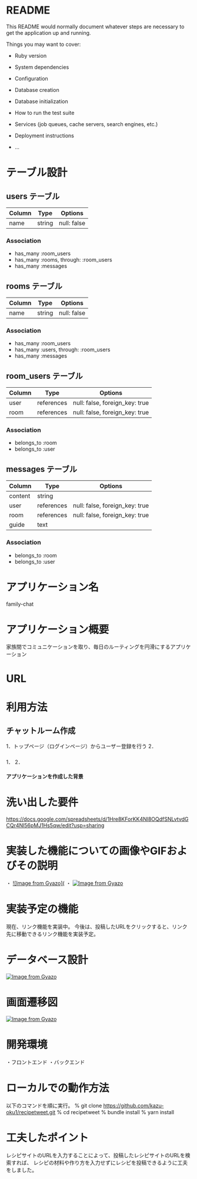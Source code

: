 # README

This README would normally document whatever steps are necessary to get the
application up and running.

Things you may want to cover:

* Ruby version

* System dependencies

* Configuration

* Database creation

* Database initialization

* How to run the test suite

* Services (job queues, cache servers, search engines, etc.)

* Deployment instructions

* ...
# テーブル設計

## users テーブル

| Column             | Type   | Options     |
| ------------------ | ------ | ----------- |
| name               | string | null: false |

### Association

- has_many :room_users
- has_many :rooms, through: :room_users
- has_many :messages

## rooms テーブル

| Column | Type   | Options     |
| ------ | ------ | ----------- |
| name   | string | null: false |

### Association

- has_many :room_users
- has_many :users, through: :room_users
- has_many :messages

## room_users テーブル

| Column | Type       | Options                        |
| ------ | ---------- | ------------------------------ |
| user   | references | null: false, foreign_key: true |
| room   | references | null: false, foreign_key: true |

### Association

- belongs_to :room
- belongs_to :user

## messages テーブル

| Column  | Type       | Options                        |
| ------- | ---------- | ------------------------------ |
| content | string     |                                |
| user    | references | null: false, foreign_key: true |
| room    | references | null: false, foreign_key: true |
| guide   | text       |                                |

### Association

- belongs_to :room
- belongs_to :user

# アプリケーション名
family-chat

# アプリケーション概要
家族間でコミュニケーションを取り、毎日のルーティングを円滑にするアプリケーション

# URL


# 利用方法
## チャットルーム作成
1．トップページ（ログインページ）からユーザー登録を行う
2．

###
1．
2．

#### アプリケーションを作成した背景


# 洗い出した要件
https://docs.google.com/spreadsheets/d/1Hre8KForKK4Nl8OQdfSNLvtvdGCQr4Nl56pMJ1Hs5qw/edit?usp=sharing

# 実装した機能についての画像やGIFおよびその説明
・
[![Image from Gyazo](]()
・
[![Image from Gyazo]()]()

# 実装予定の機能
現在、リンク機能を実装中。
今後は、投稿したURLをクリックすると、リンク先に移動できるリンク機能を実装予定。

# データベース設計
[![Image from Gyazo](https://i.gyazo.com/a1cddeffbeda8cf35d93beb6bda50c6d.png)](https://gyazo.com/a1cddeffbeda8cf35d93beb6bda50c6d)

# 画面遷移図
[![Image from Gyazo](https://i.gyazo.com/af9c6e1a27e081ef03b3624cf1c395f7.png)](https://gyazo.com/af9c6e1a27e081ef03b3624cf1c395f7)

# 開発環境
・フロントエンド
・バックエンド

# ローカルでの動作方法
以下のコマンドを順に実行。
% git clone https://github.com/kazu-oku1/recipetweet.git
% cd recipetweet
% bundle install
% yarn install

# 工夫したポイント
レシピサイトのURLを入力することによって、投稿したレシピサイトのURLを検索すれば、
レシピの材料や作り方を入力せずにレシピを投稿できるように工夫をしました。